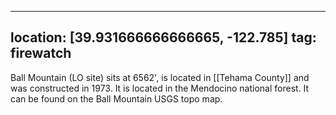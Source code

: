 
---
location: [39.931666666666665, -122.785]
tag: firewatch
---

Ball Mountain (LO site) sits at 6562', is located in [[Tehama County]] and was constructed in 1973. It is located in the Mendocino national forest. It can be found on the Ball Mountain USGS topo map.
